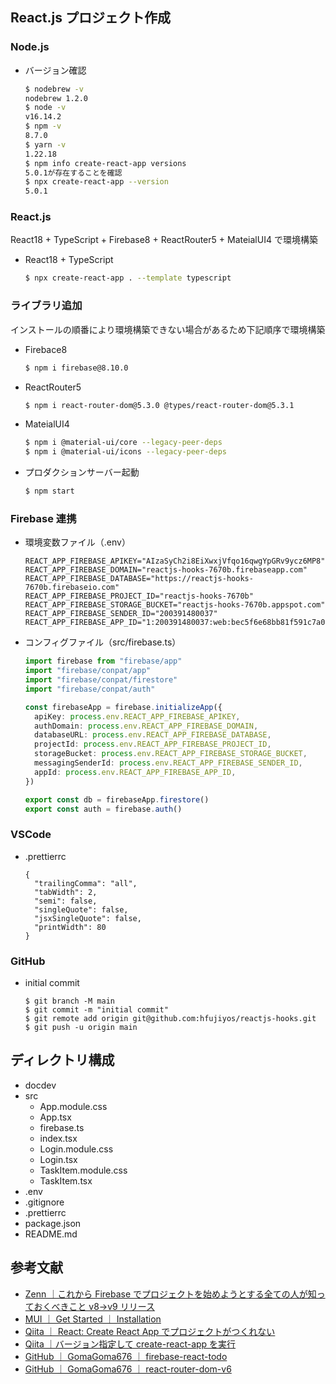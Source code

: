 ## React.js プロジェクト作成

### Node.js

- バージョン確認
  ```sh
  $ nodebrew -v
  nodebrew 1.2.0
  $ node -v
  v16.14.2
  $ npm -v
  8.7.0
  $ yarn -v
  1.22.18
  $ npm info create-react-app versions
  5.0.1が存在することを確認
  $ npx create-react-app --version
  5.0.1
  ```

### React.js

React18 + TypeScript + Firebase8 + ReactRouter5 + MateialUI4 で環境構築

- React18 + TypeScript

  ```sh
  $ npx create-react-app . --template typescript
  ```

### ライブラリ追加

インストールの順番により環境構築できない場合があるため下記順序で環境構築

- Firebace8

  ```sh
  $ npm i firebase@8.10.0
  ```

- ReactRouter5

  ```sh
  $ npm i react-router-dom@5.3.0 @types/react-router-dom@5.3.1
  ```

- MateialUI4

  ```sh
  $ npm i @material-ui/core --legacy-peer-deps
  $ npm i @material-ui/icons --legacy-peer-deps
  ```

- プロダクションサーバー起動

  ```sh
  $ npm start
  ```

### Firebase 連携

- 環境変数ファイル（.env）

  ```
  REACT_APP_FIREBASE_APIKEY="AIzaSyCh2i8EiXwxjVfqo16qwgYpGRv9ycz6MP8"
  REACT_APP_FIREBASE_DOMAIN="reactjs-hooks-7670b.firebaseapp.com"
  REACT_APP_FIREBASE_DATABASE="https://reactjs-hooks-7670b.firebaseio.com"
  REACT_APP_FIREBASE_PROJECT_ID="reactjs-hooks-7670b"
  REACT_APP_FIREBASE_STORAGE_BUCKET="reactjs-hooks-7670b.appspot.com"
  REACT_APP_FIREBASE_SENDER_ID="200391480037"
  REACT_APP_FIREBASE_APP_ID="1:200391480037:web:bec5f6e68bb81f591c7a0c"
  ```

- コンフィグファイル（src/firebase.ts）

  ```ts
  import firebase from "firebase/app"
  import "firebase/conpat/app"
  import "firebase/conpat/firestore"
  import "firebase/conpat/auth"

  const firebaseApp = firebase.initializeApp({
    apiKey: process.env.REACT_APP_FIREBASE_APIKEY,
    authDomain: process.env.REACT_APP_FIREBASE_DOMAIN,
    databaseURL: process.env.REACT_APP_FIREBASE_DATABASE,
    projectId: process.env.REACT_APP_FIREBASE_PROJECT_ID,
    storageBucket: process.env.REACT_APP_FIREBASE_STORAGE_BUCKET,
    messagingSenderId: process.env.REACT_APP_FIREBASE_SENDER_ID,
    appId: process.env.REACT_APP_FIREBASE_APP_ID,
  })

  export const db = firebaseApp.firestore()
  export const auth = firebase.auth()
  ```

### VSCode

- .prettierrc

  ```
  {
    "trailingComma": "all",
    "tabWidth": 2,
    "semi": false,
    "singleQuote": false,
    "jsxSingleQuote": false,
    "printWidth": 80
  }
  ```

### GitHub

- initial commit

  ```
  $ git branch -M main
  $ git commit -m "initial commit"
  $ git remote add origin git@github.com:hfujiyos/reactjs-hooks.git
  $ git push -u origin main
  ```

## ディレクトリ構成

- docdev
- src
  - App.module.css
  - App.tsx
  - firebase.ts
  - index.tsx
  - Login.module.css
  - Login.tsx
  - TaskItem.module.css
  - TaskItem.tsx
- .env
- .gitignore
- .prettierrc
- package.json
- README.md

## 参考文献

- [Zenn ｜これから Firebase でプロジェクトを始めようとする全ての人が知っておくべきこと v8→v9 リリース](https://zenn.dev/hiro__dev/articles/605161cd5a7875)
- [MUI ｜ Get Started ｜ Installation](https://mui.com/material-ui/getting-started/installation/)
- [Qiita ｜ React: Create React App でプロジェクトがつくれない](https://qiita.com/FumioNonaka/items/076af56213afc7e29853)
- [Qiita ｜バージョン指定して create-react-app を実行](https://qiita.com/hayato94087/items/5c586e80bfa18b1c537a)
- [GitHub ｜ GomaGoma676 ｜ firebase-react-todo](https://github.com/GomaGoma676/firebase-react-todo)
- [GitHub ｜ GomaGoma676 ｜ react-router-dom-v6](https://github.com/GomaGoma676/react-router-dom-v6)
